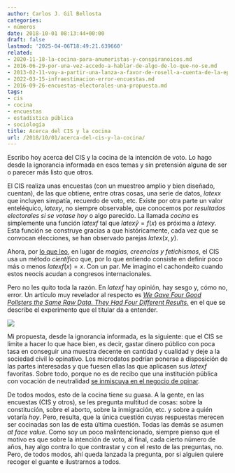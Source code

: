 ```yaml
---
author: Carlos J. Gil Bellosta
categories:
- números
date: 2018-10-01 08:13:44+00:00
draft: false
lastmod: '2025-04-06T18:49:21.639660'
related:
- 2020-11-18-la-cocina-para-anumeristas-y-conspiranoicos.md
- 2016-06-29-por-una-vez-accedo-a-hablar-de-algo-de-lo-que-no-se.md
- 2013-02-11-voy-a-partir-una-lanza-a-favor-de-rosell-a-cuenta-de-la-epa.md
- 2022-03-15-infraestimacion-error-encuestas.md
- 2016-09-26-encuestas-electorales-una-propuesta.md
tags:
- cis
- cocina
- encuestas
- estadística pública
- sociología
title: Acerca del CIS y la cocina
url: /2018/10/01/acerca-del-cis-y-la-cocina/
---
```


Escribo hoy acerca del CIS y la cocina de la intención de voto. Lo hago desde la ignorancia informada en esos temas y sin pretensión alguna de ser o parecer más listo que otros.

El CIS realiza unas encuestas (con un muestreo amplio y bien diseñado, cuentan), de las que obtiene, entre otras cosas, una serie de datos, $latex x$ que incluyen simpatía, recuerdo de voto, etc. Existe por otra parte un valor enteléquico, $latex y$, no siempre observable, que conocemos por _resultados electorales si se votase hoy_ o algo parecido. La llamada _cocina_ es simplemente una función $latex f$ tal que $latex \hat{y} = f(x)$ es próxima a $latex y$. Esta función se construye gracias a que históricamente, cada vez que se convocan elecciones, se han observado parejas $latex (x, y)$.

Ahora, por [lo que leo](https://www.elconfidencial.com/espana/2018-09-30/antonio-alaminos-barometro-cis-tezanos-cambio-encuestas_1622877/), en lugar de _magias, creencias y fetichismos_, el CIS usa un método _científico_ que, por lo que entiendo consiste en definir poco más o menos $latex f(x) = x$. Con un par. Me imagino el cachondeíto cuando estos neocis acudan a congresos internacionales.

Pero no les quito toda la razón. En $latex f$ hay opinión, hay sesgo y, cómo no, error. Un artículo muy revelador al respecto es [_We Gave Four Good Pollsters the Same Raw Data. They Had Four Different Results._](https://www.nytimes.com/interactive/2016/09/20/upshot/the-error-the-polling-world-rarely-talks-about.html) en el que se describe el experimento que el titular da a entender.

![](/wp-uploads/2018/09/encuestas_florida.png#center)


Mi propuesta, desde la ignorancia informada, es la siguiente: que el CIS se limite a hacer lo que hace bien, es decir, gastar dinero público con poca tasa en conseguir una muestra decente en cantidad y cualidad y deje a la sociedad civil lo opinativo. Los microdatos podrían ponerse a disposición de las partes interesadas y que fuesen ellas las que aplicasen sus $latex f$ favoritas. Sobre todo, porque no es de recibo que una institución pública con vocación de neutralidad [se inmiscuya en el negocio de opinar](https://datanalytics.com/2012/03/07/esperanzador-no-varianzador/).

De todos modos, esto de la cocina tiene su guasa. A la gente, en las encuestas (CIS y otros), se les pregunta multitud de cosas: sobre la constitución, sobre el aborto, sobre la inmigración, etc. y sobre a quién votaría _hoy_. Pero, resulta, que la única cuestión cuyas respuestas merecen ser cocinadas son las de esta última cuestión. Todas las demás se asumen _at face value_. Como soy un poco malintencionado, siempre pienso que el motivo es que sobre la intención de voto, al final, cada cierto número de años, hay algo contra lo que contrastar y con el resto de las preguntas, no. Pero, de todos modos, ahí queda lanzada la pregunta, por si alguien quiere recoger el guante e ilustrarnos a todos.